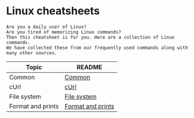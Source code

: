 # Linux cheatsheets

    Are you a daily user of Linux? 
    Are you tired of memorizing Linux commands? 
    Then this cheatsheet is for you. Here are a collection of Linux commands. 
    We have collected these from our frequently used commands along with many other sources.  


| Topic     | README |
| --------- | ------ |
| Common    | [Common](common.md) |
| cUrl      | [cUrl](cUrl.md) |
| File system | [File system](file-system.md) |
| Format and prints | [Format and prints](format-and-prints.md) |
